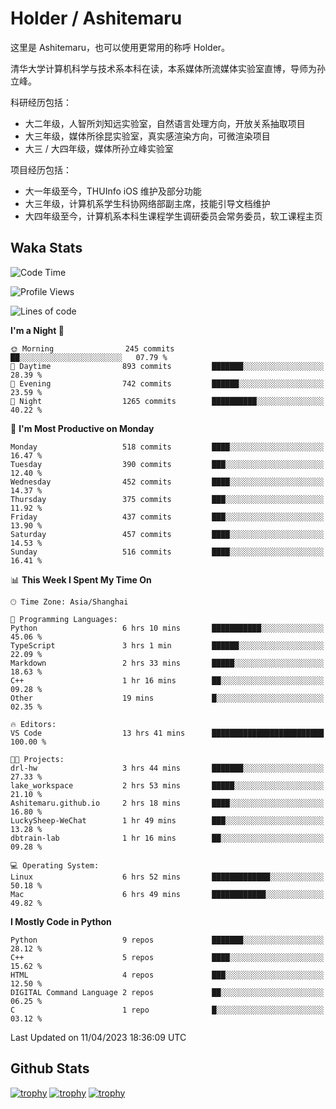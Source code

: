 # Holder / Ashitemaru

这里是 Ashitemaru，也可以使用更常用的称呼 Holder。

清华大学计算机科学与技术系本科在读，本系媒体所流媒体实验室直博，导师为孙立峰。

科研经历包括：

- 大二年级，人智所刘知远实验室，自然语言处理方向，开放关系抽取项目
- 大三年级，媒体所徐昆实验室，真实感渲染方向，可微渲染项目
- 大三 / 大四年级，媒体所孙立峰实验室

项目经历包括：

- 大一年级至今，THUInfo iOS 维护及部分功能
- 大三年级，计算机系学生科协网络部副主席，技能引导文档维护
- 大四年级至今，计算机系本科生课程学生调研委员会常务委员，软工课程主页

## Waka Stats

<!--START_SECTION:waka-->
![Code Time](http://img.shields.io/badge/Code%20Time-743%20hrs%2052%20mins-blue)

![Profile Views](http://img.shields.io/badge/Profile%20Views-9-blue)

![Lines of code](https://img.shields.io/badge/From%20Hello%20World%20I%27ve%20Written-1.8%20million%20lines%20of%20code-blue)

**I'm a Night 🦉** 

```text
🌞 Morning                245 commits         ██░░░░░░░░░░░░░░░░░░░░░░░   07.79 % 
🌆 Daytime                893 commits         ███████░░░░░░░░░░░░░░░░░░   28.39 % 
🌃 Evening                742 commits         ██████░░░░░░░░░░░░░░░░░░░   23.59 % 
🌙 Night                  1265 commits        ██████████░░░░░░░░░░░░░░░   40.22 % 
```
📅 **I'm Most Productive on Monday** 

```text
Monday                   518 commits         ████░░░░░░░░░░░░░░░░░░░░░   16.47 % 
Tuesday                  390 commits         ███░░░░░░░░░░░░░░░░░░░░░░   12.40 % 
Wednesday                452 commits         ████░░░░░░░░░░░░░░░░░░░░░   14.37 % 
Thursday                 375 commits         ███░░░░░░░░░░░░░░░░░░░░░░   11.92 % 
Friday                   437 commits         ███░░░░░░░░░░░░░░░░░░░░░░   13.90 % 
Saturday                 457 commits         ████░░░░░░░░░░░░░░░░░░░░░   14.53 % 
Sunday                   516 commits         ████░░░░░░░░░░░░░░░░░░░░░   16.41 % 
```


📊 **This Week I Spent My Time On** 

```text
🕑︎ Time Zone: Asia/Shanghai

💬 Programming Languages: 
Python                   6 hrs 10 mins       ███████████░░░░░░░░░░░░░░   45.06 % 
TypeScript               3 hrs 1 min         ██████░░░░░░░░░░░░░░░░░░░   22.09 % 
Markdown                 2 hrs 33 mins       █████░░░░░░░░░░░░░░░░░░░░   18.63 % 
C++                      1 hr 16 mins        ██░░░░░░░░░░░░░░░░░░░░░░░   09.28 % 
Other                    19 mins             █░░░░░░░░░░░░░░░░░░░░░░░░   02.35 % 

🔥 Editors: 
VS Code                  13 hrs 41 mins      █████████████████████████   100.00 % 

🐱‍💻 Projects: 
drl-hw                   3 hrs 44 mins       ███████░░░░░░░░░░░░░░░░░░   27.33 % 
lake_workspace           2 hrs 53 mins       █████░░░░░░░░░░░░░░░░░░░░   21.10 % 
Ashitemaru.github.io     2 hrs 18 mins       ████░░░░░░░░░░░░░░░░░░░░░   16.80 % 
LuckySheep-WeChat        1 hr 49 mins        ███░░░░░░░░░░░░░░░░░░░░░░   13.28 % 
dbtrain-lab              1 hr 16 mins        ██░░░░░░░░░░░░░░░░░░░░░░░   09.28 % 

💻 Operating System: 
Linux                    6 hrs 52 mins       █████████████░░░░░░░░░░░░   50.18 % 
Mac                      6 hrs 49 mins       ████████████░░░░░░░░░░░░░   49.82 % 
```

**I Mostly Code in Python** 

```text
Python                   9 repos             ███████░░░░░░░░░░░░░░░░░░   28.12 % 
C++                      5 repos             ████░░░░░░░░░░░░░░░░░░░░░   15.62 % 
HTML                     4 repos             ███░░░░░░░░░░░░░░░░░░░░░░   12.50 % 
DIGITAL Command Language 2 repos             ██░░░░░░░░░░░░░░░░░░░░░░░   06.25 % 
C                        1 repo              █░░░░░░░░░░░░░░░░░░░░░░░░   03.12 % 
```




 Last Updated on 11/04/2023 18:36:09 UTC
<!--END_SECTION:waka-->

## Github Stats

[![trophy](https://github-profile-trophy.vercel.app/?username=Ashitemaru&column=7)](https://github.com/Ashitemaru)
[![trophy](https://github-readme-stats.vercel.app/api?username=Ashitemaru&show_icons=true&include_all_commits=true)](https://github.com/Ashitemaru)
[![trophy](https://github-readme-stats.vercel.app/api/top-langs/?username=Ashitemaru&layout=compact)](https://github.com/Ashitemaru)

<!--
**Ashitemaru/Ashitemaru** is a ✨ _special_ ✨ repository because its `README.md` (this file) appears on your GitHub profile.

Here are some ideas to get you started:

- 🔭 I’m currently working on ...
- 🌱 I’m currently learning ...
- 👯 I’m looking to collaborate on ...
- 🤔 I’m looking for help with ...
- 💬 Ask me about ...
- 📫 How to reach me: ...
- 😄 Pronouns: ...
- ⚡ Fun fact: ...
-->
